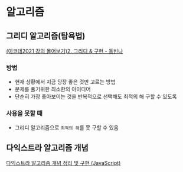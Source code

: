 # 알고리즘

## 그리디 알고리즘(탐욕법)

[(이코테2021 강의 몰어보기)2. 그리디 & 구현 - 동빈나]("https://www.youtube.com/watch?v=2zjoKjt97vQ&list=PLRx0vPvlEmdAghTr5mXQxGpHjWqSz0dgC&index=2")

### 방법

- 현재 상황에서 지금 당장 좋은 것만 고르는 방법
- 문제를 풀기위한 최소한의 아이디어
- 단순히 가장 좋아보이는 것을 반복적으로 선택해도 최적의 해 구할 수 있도록

### 사용을 못할 때

- 그리디 알고리즘으로 `최적의 해`를 못 구할 수 있음

## 다익스트라 알고리즘 개념

[다익스트라 알고리즘 개념 정리 및 구현 (JavaScript)]("https://han-joon-hyeok.github.io/posts/dijkstra-algorithm/")
